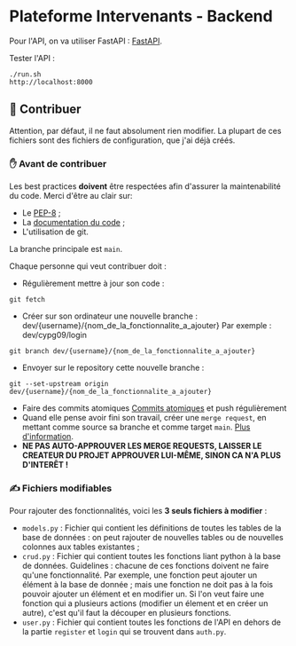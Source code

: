 # Plateforme Intervenants - Backend

Pour l'API, on va utiliser FastAPI : 
[FastAPI](https://fastapi.tiangolo.com/).

Tester l'API :
```
./run.sh
http://localhost:8000
```

## 🤲 Contribuer

Attention, par défaut, il ne faut absolument rien modifier. La plupart de ces fichiers sont des fichiers de configuration, que j'ai déjà créés. 

### ✋ Avant de contribuer

Les best practices **doivent** être respectées afin d'assurer la maintenabilité du code.
Merci d'être au clair sur:
- Le [PEP-8](https://www.python.org/dev/peps/pep-0008/#introduction) ;
- La [documentation du code](https://realpython.com/documenting-python-code/) ;
- L'utilisation de git.

La branche principale est `main`.

Chaque personne qui veut contribuer doit : 
- Régulièrement mettre à jour son code :
```
git fetch
```
- Créer sur son ordinateur une nouvelle branche : dev/{username}/{nom_de_la_fonctionnalite_a_ajouter}
Par exemple : dev/cypg09/login
```
git branch dev/{username}/{nom_de_la_fonctionnalite_a_ajouter}
```
- Envoyer sur le repository cette nouvelle branche :
```
git --set-upstream origin dev/{username}/{nom_de_la_fonctionnalite_a_ajouter}
```
- Faire des commits atomiques [Commits atomiques](https://letmegooglethat.com/?q=git+atomic+commits) et push régulièrement
- Quand elle pense avoir fini son travail, créer une `merge request`, en mettant comme source sa branche et comme target `main`. [Plus d'information](https://docs.gitlab.com/ee/user/project/merge_requests/creating_merge_requests.html). 
- **NE PAS AUTO-APPROUVER LES MERGE REQUESTS, LAISSER LE CREATEUR DU PROJET APPROUVER LUI-MÊME, SINON CA N'A PLUS D'INTERÊT !**


### ✍️ Fichiers modifiables 

Pour rajouter des fonctionnalités, voici les **3 seuls fichiers à modifier** :
- `models.py` : Fichier qui contient les définitions de toutes les tables de la base de données : on peut rajouter de nouvelles tables ou de nouvelles colonnes aux tables existantes ;
- `crud.py` : Fichier qui contient toutes les fonctions liant python à la base de données. Guidelines : chacune de ces fonctions doivent ne faire qu'une fonctionnalité. Par exemple, une fonction peut ajouter un élément à la base de donnée ; mais une fonction ne doit pas à la fois pouvoir ajouter un élément et en modifier un. Si l'on veut faire une fonction qui a plusieurs actions (modifier un élement et en créer un autre), c'est qu'il faut la découper en plusieurs fonctions. 
- `user.py` : Fichier qui contient toutes les fonctions de l'API en dehors de la partie `register` et `login` qui se trouvent dans `auth.py`.
